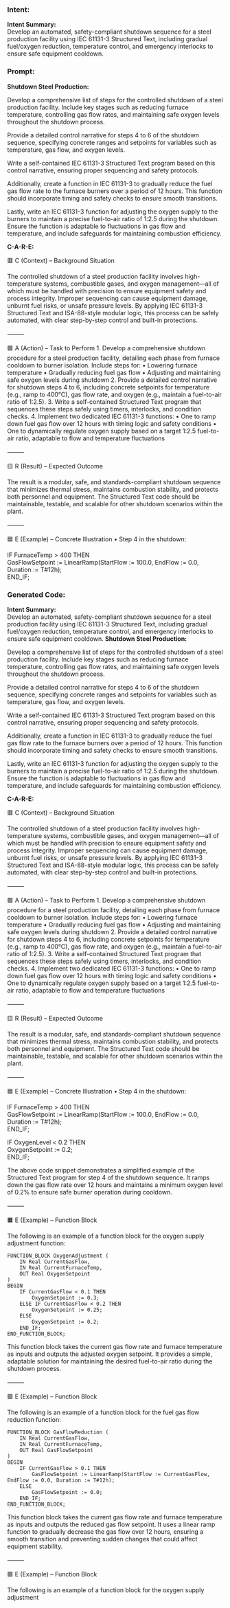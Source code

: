 ### Intent:
**Intent Summary:**  
Develop an automated, safety-compliant shutdown sequence for a steel production facility using IEC 61131-3 Structured Text, including gradual fuel/oxygen reduction, temperature control, and emergency interlocks to ensure safe equipment cooldown.

### Prompt:
**Shutdown Steel Production:**

Develop a comprehensive list of steps for the controlled shutdown of a steel production facility. Include key stages such as reducing furnace temperature, controlling gas flow rates, and maintaining safe oxygen levels throughout the shutdown process.

Provide a detailed control narrative for steps 4 to 6 of the shutdown sequence, specifying concrete ranges and setpoints for variables such as temperature, gas flow, and oxygen levels.

Write a self-contained IEC 61131-3 Structured Text program based on this control narrative, ensuring proper sequencing and safety protocols.

Additionally, create a function in IEC 61131-3 to gradually reduce the fuel gas flow rate to the furnace burners over a period of 12 hours. This function should incorporate timing and safety checks to ensure smooth transitions.

Lastly, write an IEC 61131-3 function for adjusting the oxygen supply to the burners to maintain a precise fuel-to-air ratio of 1:2.5 during the shutdown. Ensure the function is adaptable to fluctuations in gas flow and temperature, and include safeguards for maintaining combustion efficiency.

**C-A-R-E:**

🟥 C (Context) – Background Situation

The controlled shutdown of a steel production facility involves high-temperature systems, combustible gases, and oxygen management—all of which must be handled with precision to ensure equipment safety and process integrity. Improper sequencing can cause equipment damage, unburnt fuel risks, or unsafe pressure levels. By applying IEC 61131-3 Structured Text and ISA-88-style modular logic, this process can be safely automated, with clear step-by-step control and built-in protections.

⸻

🟩 A (Action) – Task to Perform
	1.	Develop a comprehensive shutdown procedure for a steel production facility, detailing each phase from furnace cooldown to burner isolation. Include steps for:
	•	Lowering furnace temperature
	•	Gradually reducing fuel gas flow
	•	Adjusting and maintaining safe oxygen levels during shutdown
	2.	Provide a detailed control narrative for shutdown steps 4 to 6, including concrete setpoints for temperature (e.g., ramp to 400°C), gas flow rate, and oxygen (e.g., maintain a fuel-to-air ratio of 1:2.5).
	3.	Write a self-contained Structured Text program that sequences these steps safely using timers, interlocks, and condition checks.
	4.	Implement two dedicated IEC 61131-3 functions:
	•	One to ramp down fuel gas flow over 12 hours with timing logic and safety conditions
	•	One to dynamically regulate oxygen supply based on a target 1:2.5 fuel-to-air ratio, adaptable to flow and temperature fluctuations

⸻

🟨 R (Result) – Expected Outcome

The result is a modular, safe, and standards-compliant shutdown sequence that minimizes thermal stress, maintains combustion stability, and protects both personnel and equipment. The Structured Text code should be maintainable, testable, and scalable for other shutdown scenarios within the plant.

⸻

🟦 E (Example) – Concrete Illustration
	•	Step 4 in the shutdown:

 IF FurnaceTemp > 400 THEN  
    GasFlowSetpoint := LinearRamp(StartFlow := 100.0, EndFlow := 0.0, Duration := T#12h);  
END_IF;

### Generated Code:
**Intent Summary:**  
Develop an automated, safety-compliant shutdown sequence for a steel production facility using IEC 61131-3 Structured Text, including gradual fuel/oxygen reduction, temperature control, and emergency interlocks to ensure safe equipment cooldown.
**Shutdown Steel Production:**

Develop a comprehensive list of steps for the controlled shutdown of a steel production facility. Include key stages such as reducing furnace temperature, controlling gas flow rates, and maintaining safe oxygen levels throughout the shutdown process.

Provide a detailed control narrative for steps 4 to 6 of the shutdown sequence, specifying concrete ranges and setpoints for variables such as temperature, gas flow, and oxygen levels.

Write a self-contained IEC 61131-3 Structured Text program based on this control narrative, ensuring proper sequencing and safety protocols.

Additionally, create a function in IEC 61131-3 to gradually reduce the fuel gas flow rate to the furnace burners over a period of 12 hours. This function should incorporate timing and safety checks to ensure smooth transitions.

Lastly, write an IEC 61131-3 function for adjusting the oxygen supply to the burners to maintain a precise fuel-to-air ratio of 1:2.5 during the shutdown. Ensure the function is adaptable to fluctuations in gas flow and temperature, and include safeguards for maintaining combustion efficiency.

**C-A-R-E:**

🟥 C (Context) – Background Situation

The controlled shutdown of a steel production facility involves high-temperature systems, combustible gases, and oxygen management—all of which must be handled with precision to ensure equipment safety and process integrity. Improper sequencing can cause equipment damage, unburnt fuel risks, or unsafe pressure levels. By applying IEC 61131-3 Structured Text and ISA-88-style modular logic, this process can be safely automated, with clear step-by-step control and built-in protections.

⸻

🟩 A (Action) – Task to Perform
	1.	Develop a comprehensive shutdown procedure for a steel production facility, detailing each phase from furnace cooldown to burner isolation. Include steps for:
	•	Lowering furnace temperature
	•	Gradually reducing fuel gas flow
	•	Adjusting and maintaining safe oxygen levels during shutdown
	2.	Provide a detailed control narrative for shutdown steps 4 to 6, including concrete setpoints for temperature (e.g., ramp to 400°C), gas flow rate, and oxygen (e.g., maintain a fuel-to-air ratio of 1:2.5).
	3.	Write a self-contained Structured Text program that sequences these steps safely using timers, interlocks, and condition checks.
	4.	Implement two dedicated IEC 61131-3 functions:
	•	One to ramp down fuel gas flow over 12 hours with timing logic and safety conditions
	•	One to dynamically regulate oxygen supply based on a target 1:2.5 fuel-to-air ratio, adaptable to flow and temperature fluctuations

⸻

🟨 R (Result) – Expected Outcome

The result is a modular, safe, and standards-compliant shutdown sequence that minimizes thermal stress, maintains combustion stability, and protects both personnel and equipment. The Structured Text code should be maintainable, testable, and scalable for other shutdown scenarios within the plant.

⸻

🟦 E (Example) – Concrete Illustration
	•	Step 4 in the shutdown:

 IF FurnaceTemp > 400 THEN  
    GasFlowSetpoint := LinearRamp(StartFlow := 100.0, EndFlow := 0.0, Duration := T#12h);  
END_IF;  

 IF OxygenLevel < 0.2 THEN  
    OxygenSetpoint := 0.2;  
END_IF;  

 The above code snippet demonstrates a simplified example of the Structured Text program for step 4 of the shutdown sequence. It ramps down the gas flow rate over 12 hours and maintains a minimum oxygen level of 0.2% to ensure safe burner operation during cooldown.

⸻

🟧 E (Example) – Function Block

The following is an example of a function block for the oxygen supply adjustment function:

```ST
FUNCTION_BLOCK OxygenAdjustment (  
    IN Real CurrentGasFlow,  
    IN Real CurrentFurnaceTemp,  
    OUT Real OxygenSetpoint  
)  
BEGIN  
    IF CurrentGasFlow < 0.1 THEN  
        OxygenSetpoint := 0.3;  
    ELSE IF CurrentGasFlow < 0.2 THEN  
        OxygenSetpoint := 0.25;  
    ELSE  
        OxygenSetpoint := 0.2;  
    END_IF;  
END_FUNCTION_BLOCK;
```

This function block takes the current gas flow rate and furnace temperature as inputs and outputs the adjusted oxygen setpoint. It provides a simple, adaptable solution for maintaining the desired fuel-to-air ratio during the shutdown process.

⸻

🟩 E (Example) – Function Block

The following is an example of a function block for the fuel gas flow reduction function:

```ST
FUNCTION_BLOCK GasFlowReduction (  
    IN Real CurrentGasFlow,  
    IN Real CurrentFurnaceTemp,  
    OUT Real GasFlowSetpoint  
)  
BEGIN  
    IF CurrentGasFlow > 0.1 THEN  
        GasFlowSetpoint := LinearRamp(StartFlow := CurrentGasFlow, EndFlow := 0.0, Duration := T#12h);  
    ELSE  
        GasFlowSetpoint := 0.0;  
    END_IF;  
END_FUNCTION_BLOCK;
```

This function block takes the current gas flow rate and furnace temperature as inputs and outputs the reduced gas flow setpoint. It uses a linear ramp function to gradually decrease the gas flow over 12 hours, ensuring a smooth transition and preventing sudden changes that could affect equipment stability.

⸻

🟩 E (Example) – Function Block

The following is an example of a function block for the oxygen supply adjustment
